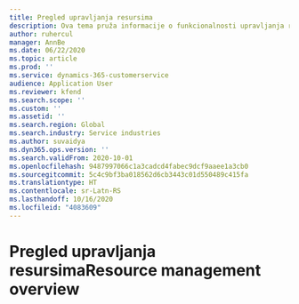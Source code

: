 ```yaml
---
title: Pregled upravljanja resursima
description: Ova tema pruža informacije o funkcionalnosti upravljanja resursima u usluzi Dynamics 365 Project operations.
author: ruhercul
manager: AnnBe
ms.date: 06/22/2020
ms.topic: article
ms.prod: ''
ms.service: dynamics-365-customerservice
audience: Application User
ms.reviewer: kfend
ms.search.scope: ''
ms.custom: ''
ms.assetid: ''
ms.search.region: Global
ms.search.industry: Service industries
ms.author: suvaidya
ms.dyn365.ops.version: ''
ms.search.validFrom: 2020-10-01
ms.openlocfilehash: 9487997066c1a3cadcd4fabec9dcf9aaee1a3cb0
ms.sourcegitcommit: 5c4c9bf3ba018562d6cb3443c01d550489c415fa
ms.translationtype: HT
ms.contentlocale: sr-Latn-RS
ms.lasthandoff: 10/16/2020
ms.locfileid: "4083609"
---
```

# <a name="resource-management-overview"></a><span data-ttu-id="f4581-103">Pregled upravljanja resursima</span><span class="sxs-lookup"><span data-stu-id="f4581-103">Resource management overview</span></span>
